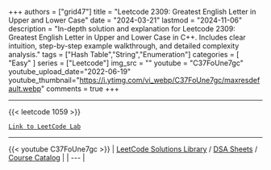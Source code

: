 
+++
authors = ["grid47"]
title = "Leetcode 2309: Greatest English Letter in Upper and Lower Case"
date = "2024-03-21"
lastmod = "2024-11-06"
description = "In-depth solution and explanation for Leetcode 2309: Greatest English Letter in Upper and Lower Case in C++. Includes clear intuition, step-by-step example walkthrough, and detailed complexity analysis."
tags = ["Hash Table","String","Enumeration"]
categories = [
    "Easy"
]
series = ["Leetcode"]
img_src = ""
youtube = "C37FoUne7gc"
youtube_upload_date="2022-06-19"
youtube_thumbnail="https://i.ytimg.com/vi_webp/C37FoUne7gc/maxresdefault.webp"
comments = true
+++



---
{{< leetcode 1059 >}}

[`Link to LeetCode Lab`](https://leetcode.com/problems/greatest-english-letter-in-upper-and-lower-case/description/)

---
{{< youtube C37FoUne7gc >}}
| [LeetCode Solutions Library](https://grid47.xyz/leetcode/) / [DSA Sheets](https://grid47.xyz/sheets/) / [Course Catalog](https://grid47.xyz/courses/) |
| --- |
